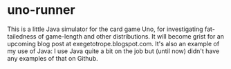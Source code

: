 uno-runner
==========

This is a little Java simulator for the card game Uno, for investigating
fat-tailedness of game-length and other distributions.  It will become grist
for an upcoming blog post at exegetotrope.blogspot.com.  It's also an example
of my use of Java:  I use Java quite a bit on the job but (until now) didn't
have any examples of that on Github.

